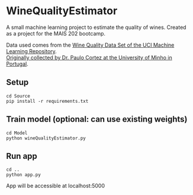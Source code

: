 # WineQualityEstimator
A small machine learning project to estimate the quality of wines. Created as a project for the MAIS 202 bootcamp.

Data used comes from the [Wine Quality Data Set of the UCI Machine Learning Repository](https://archive.ics.uci.edu/ml/datasets/Wine+Quality).<br>
[Originally collected by Dr. Paulo Cortez at the University of Minho in Portugal](https://www.sciencedirect.com/science/article/pii/S0167923609001377?via%3Dihub).

## Setup
```
cd Source
pip install -r requirements.txt
```

## Train model (optional: can use existing weights)
```
cd Model
python wineQualityEstimator.py
```

## Run app
```
cd ..
python app.py
```

App will be accessible at localhost:5000
